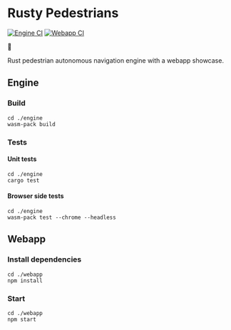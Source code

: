 # Rusty Pedestrians

[![Engine CI](https://github.com/cloderic/rusty-pedestrians/workflows/Engine%20CI/badge.svg)](https://github.com/cloderic/rusty-pedestrians/actions)
[![Webapp CI](https://github.com/cloderic/rusty-pedestrians/workflows/Webapp%20CI/badge.svg)](https://github.com/cloderic/rusty-pedestrians/actions)

🚧

Rust pedestrian autonomous navigation engine with a webapp showcase.

## Engine

### Build

```console
cd ./engine
wasm-pack build
```

### Tests

#### Unit tests

```console
cd ./engine
cargo test
```

#### Browser side tests

```console
cd ./engine
wasm-pack test --chrome --headless
```

## Webapp

### Install dependencies

```console
cd ./webapp
npm install
```

### Start

```console
cd ./webapp
npm start
```
